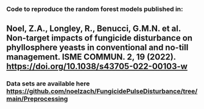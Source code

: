 ### Code to reproduce the random forest models published in:

## Noel, Z.A., Longley, R., Benucci, G.M.N. et al. Non-target impacts of fungicide disturbance on phyllosphere yeasts in conventional and no-till management. ISME COMMUN. 2, 19 (2022). https://doi.org/10.1038/s43705-022-00103-w

### Data sets are available here https://github.com/noelzach/FungicidePulseDisturbance/tree/main/Preprocessing

